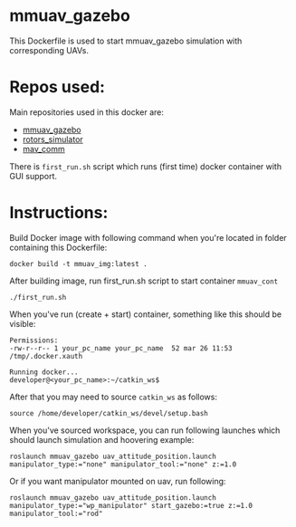 # mmuav_gazebo

This Dockerfile is used to start mmuav_gazebo simulation with corresponding 
UAVs. 

# Repos used:

Main repositories used in this docker are: 
 * [mmuav_gazebo](https://github.com/larics/mmuav_gazebo.git)
 * [rotors_simulator](https://github.com/larics/rotors_simulator.git) 
 * [mav_comm](https://github.com/larics/mav_comm) 

There is `first_run.sh` script which runs (first time) docker container with GUI 
support. 

# Instructions:

Build Docker image with following command when you're located in folder 
containing this Dockerfile:
```
docker build -t mmuav_img:latest .
```
After building image, run first_run.sh script to start container `mmuav_cont`
```
./first_run.sh
```

When you've run (create + start) container, something like this should be 
visible: 
```
Permissions:
-rw-r--r-- 1 your_pc_name your_pc_name  52 mar 26 11:53 /tmp/.docker.xauth

Running docker...
developer@<your_pc_name>:~/catkin_ws$ 

```

After that you may need to source `catkin_ws` as follows: 
```
source /home/developer/catkin_ws/devel/setup.bash
```

When you've sourced workspace, you can run following launches which 
should launch simulation and hoovering example: 

```
roslaunch mmuav_gazebo uav_attitude_position.launch manipulator_type:="none" manipulator_tool:="none" z:=1.0
```

Or if you want manipulator mounted on uav, run following: 
```
roslaunch mmuav_gazebo uav_attitude_position.launch manipulator_type:="wp_manipulator" start_gazebo:=true z:=1.0 manipulator_tool:="rod"
```




